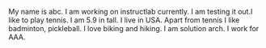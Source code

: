 My name is abc. I am working on instructlab currently. I am testing it out.I like to play tennis. I am 5.9 in tall. I live in USA. Apart from tennis I like badminton, pickleball. I love biking and hiking. I am solution arch. I work for AAA.
